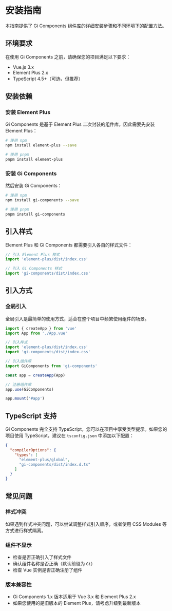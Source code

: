 # 安装指南

本指南提供了 Gi Components 组件库的详细安装步骤和不同环境下的配置方法。

## 环境要求

在使用 Gi Components 之前，请确保您的项目满足以下要求：

- Vue.js 3.x
- Element Plus 2.x
- TypeScript 4.5+（可选，但推荐）

## 安装依赖

### 安装 Element Plus

Gi Components 是基于 Element Plus 二次封装的组件库，因此需要先安装 Element Plus：

```bash
# 使用 npm
npm install element-plus --save

# 使用 pnpm
pnpm install element-plus
```

### 安装 Gi Components

然后安装 Gi Components：

```bash
# 使用 npm
npm install gi-components --save

# 使用 pnpm
pnpm install gi-components
```

## 引入样式

Element Plus 和 Gi Components 都需要引入各自的样式文件：

```js
// 引入 Element Plus 样式
import 'element-plus/dist/index.css'

// 引入 Gi Components 样式
import 'gi-components/dist/index.css'
```

## 引入方式

### 全局引入

全局引入是最简单的使用方式，适合在整个项目中频繁使用组件的场景。

```js
import { createApp } from 'vue'
import App from './App.vue'

// 引入样式
import 'element-plus/dist/index.css'
import 'gi-components/dist/index.css'

// 引入组件库
import GiComponents from 'gi-components'

const app = createApp(App)

// 注册组件库
app.use(GiComponents)

app.mount('#app')
```

## TypeScript 支持

Gi Components 完全支持 TypeScript，您可以在项目中享受类型提示。如果您的项目使用 TypeScript，建议在 `tsconfig.json` 中添加以下配置：

```json
{
  "compilerOptions": {
    "types": [
      "element-plus/global",
      "gi-components/dist/index.d.ts"
    ]
  }
}
```

## 常见问题

### 样式冲突

如果遇到样式冲突问题，可以尝试调整样式引入顺序，或者使用 CSS Modules 等方式进行样式隔离。

### 组件不显示

- 检查是否正确引入了样式文件
- 确认组件名称是否正确（默认前缀为 `Gi`）
- 检查 Vue 实例是否正确注册了组件

### 版本兼容性

- Gi Components 1.x 版本适用于 Vue 3.x 和 Element Plus 2.x
- 如果您使用的是旧版本的 Element Plus，请考虑升级到最新版本
